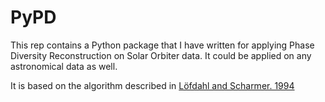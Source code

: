 # PyPD

This rep contains a Python package that I have written for applying Phase Diversity Reconstruction on Solar Orbiter data. It could be applied on any astronomical data as well. 

It is based on the algorithm described in [Löfdahl and Scharmer. 1994](http://adsabs.harvard.edu/full/1994A&AS..107..243L)

